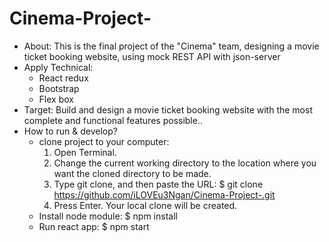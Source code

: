 # Cinema-Project-
- About: This is the final project of the "Cinema" team, designing a movie ticket booking website, using mock REST API with json-server
- Apply Technical:
    + React redux
    + Bootstrap
    + Flex box
- Target: Build and design a movie ticket booking website with the most complete and functional features possible..
- How to run & develop?
    + clone project to your computer: 
        1. Open Terminal.
        2. Change the current working directory to the location where you want the cloned directory to be made.
        3. Type git clone, and then paste the URL:
            $ git clone https://github.com/iLOVEu3Ngan/Cinema-Project-.git
        4. Press Enter. Your local clone will be created.
    + Install node module: $ npm install
    + Run react app: $ npm start